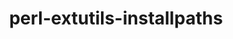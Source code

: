 ---
title: "perl-extutils-installpaths"
layout: cache
categories: [package, develop]
meta: {"compilers": ["none"], "num_specs": 20, "num_specs_by_stack": {"data-vis-sdk": 10, "e4s": 10, "hep": 10, "root": 20}, "oss": ["ubuntu20.04", "ubuntu22.04"], "platforms": ["linux"], "stacks": ["data-vis-sdk", "e4s", "hep", "root"], "targets": ["x86_64_v3"], "versions": ["0.013"]}
spec_details: [{"compiler": "none", "hash": "3vvtn6vi6ar57tlq5bbimxs6fpgsnbgf", "os": "ubuntu20.04", "platform": "linux", "size": "-", "stacks": ["data-vis-sdk", "root"], "target": "x86_64_v3", "variants": ["build_system=perl"], "versions": ["0.013"]}, {"compiler": "none", "hash": "6lwxnfv7mm75ld7it2t566csi325rouf", "os": "ubuntu22.04", "platform": "linux", "size": "-", "stacks": ["e4s", "hep", "root"], "target": "x86_64_v3", "variants": ["build_system=perl"], "versions": ["0.013"]}, {"compiler": "none", "hash": "7gon6f55j6vlkkboiy4l347ep2zqzjhf", "os": "ubuntu22.04", "platform": "linux", "size": "-", "stacks": ["e4s", "hep", "root"], "target": "x86_64_v3", "variants": ["build_system=perl"], "versions": ["0.013"]}, {"compiler": "none", "hash": "anth6fhm3fjdwikbpzuoxovxafibdkag", "os": "ubuntu20.04", "platform": "linux", "size": "-", "stacks": ["data-vis-sdk", "root"], "target": "x86_64_v3", "variants": ["build_system=perl"], "versions": ["0.013"]}, {"compiler": "none", "hash": "bmvbevbycgcrgg5cijvtpsiokkrmhrje", "os": "ubuntu20.04", "platform": "linux", "size": "-", "stacks": ["data-vis-sdk", "root"], "target": "x86_64_v3", "variants": ["build_system=perl"], "versions": ["0.013"]}, {"compiler": "none", "hash": "co5hm4gvp3kib75n6gdk2cgcaqzclk2f", "os": "ubuntu22.04", "platform": "linux", "size": "-", "stacks": ["e4s", "hep", "root"], "target": "x86_64_v3", "variants": ["build_system=perl"], "versions": ["0.013"]}, {"compiler": "none", "hash": "djzdyp7nckvt73nqgb47yc3fqdppyes2", "os": "ubuntu20.04", "platform": "linux", "size": "-", "stacks": ["data-vis-sdk", "root"], "target": "x86_64_v3", "variants": ["build_system=perl"], "versions": ["0.013"]}, {"compiler": "none", "hash": "ef27mlaiytstyf544scaj5uhswldq3cz", "os": "ubuntu20.04", "platform": "linux", "size": "-", "stacks": ["data-vis-sdk", "root"], "target": "x86_64_v3", "variants": ["build_system=perl"], "versions": ["0.013"]}, {"compiler": "none", "hash": "fwhosrzpurk6vqxd7uwte72ogvblz4d2", "os": "ubuntu22.04", "platform": "linux", "size": "-", "stacks": ["e4s", "hep", "root"], "target": "x86_64_v3", "variants": ["build_system=perl"], "versions": ["0.013"]}, {"compiler": "none", "hash": "g4nuffk4gfdqzo5uvfn26j2c56ztsdna", "os": "ubuntu22.04", "platform": "linux", "size": "-", "stacks": ["e4s", "hep", "root"], "target": "x86_64_v3", "variants": ["build_system=perl"], "versions": ["0.013"]}, {"compiler": "none", "hash": "juzwfbt2lvdsv5i7olouft62mh2rqgzm", "os": "ubuntu22.04", "platform": "linux", "size": "-", "stacks": ["e4s", "hep", "root"], "target": "x86_64_v3", "variants": ["build_system=perl"], "versions": ["0.013"]}, {"compiler": "none", "hash": "l75hig77734te5q4xasmiaexvydqzi5z", "os": "ubuntu20.04", "platform": "linux", "size": "-", "stacks": ["data-vis-sdk", "root"], "target": "x86_64_v3", "variants": ["build_system=perl"], "versions": ["0.013"]}, {"compiler": "none", "hash": "m7b6esalx5ecf4wrte5adzj5tghiusxr", "os": "ubuntu22.04", "platform": "linux", "size": "-", "stacks": ["e4s", "hep", "root"], "target": "x86_64_v3", "variants": ["build_system=perl"], "versions": ["0.013"]}, {"compiler": "none", "hash": "mkponqur3jnv42zl7grqf37tyjvf3rtr", "os": "ubuntu20.04", "platform": "linux", "size": "-", "stacks": ["data-vis-sdk", "root"], "target": "x86_64_v3", "variants": ["build_system=perl"], "versions": ["0.013"]}, {"compiler": "none", "hash": "muirovn6hkbsgf7jbcwim7gbkyakb6m6", "os": "ubuntu22.04", "platform": "linux", "size": "-", "stacks": ["e4s", "hep", "root"], "target": "x86_64_v3", "variants": ["build_system=perl"], "versions": ["0.013"]}, {"compiler": "none", "hash": "o35pxayi5pudsn5vqweoemtiirvu4kfq", "os": "ubuntu22.04", "platform": "linux", "size": "-", "stacks": ["e4s", "hep", "root"], "target": "x86_64_v3", "variants": ["build_system=perl"], "versions": ["0.013"]}, {"compiler": "none", "hash": "pawpbw33qdazxewp4btqxzk6v4sxkmua", "os": "ubuntu20.04", "platform": "linux", "size": "-", "stacks": ["data-vis-sdk", "root"], "target": "x86_64_v3", "variants": ["build_system=perl"], "versions": ["0.013"]}, {"compiler": "none", "hash": "sdlvhux6brijyvzo4l446pu7nyfp4vxk", "os": "ubuntu22.04", "platform": "linux", "size": "-", "stacks": ["e4s", "hep", "root"], "target": "x86_64_v3", "variants": ["build_system=perl"], "versions": ["0.013"]}, {"compiler": "none", "hash": "sfrdwd4rixyl4fryx2turv7hcayqmhvy", "os": "ubuntu20.04", "platform": "linux", "size": "-", "stacks": ["data-vis-sdk", "root"], "target": "x86_64_v3", "variants": ["build_system=perl"], "versions": ["0.013"]}, {"compiler": "none", "hash": "wsokdkc5uriapagc233tuorvzvkomj6u", "os": "ubuntu20.04", "platform": "linux", "size": "-", "stacks": ["data-vis-sdk", "root"], "target": "x86_64_v3", "variants": ["build_system=perl"], "versions": ["0.013"]}]
---